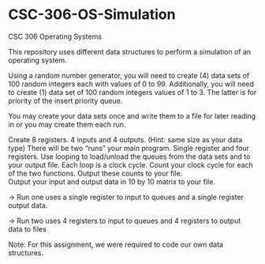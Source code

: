 # CSC-306-OS-Simulation

CSC 306 Operating Systems

This repository uses different data structures to perform a simulation of an operating system.

Using a random number generator, you will need to create (4) data sets of 100 random integers 
each with values of 0 to 99. Additionally, you will need to create (1) data set of 100 random 
integers values of 1 to 3. The latter is for priority of the insert priority queue.  

You may create your data sets once and write them to a file for later reading in or you may create them each run.

Create 8 registers.  4 inputs and 4 outputs. (Hint: same size as your data type)
There will be two “runs” your main program. Single register and four registers. 
Use looping to load/unload the queues from the data sets and to your output file. 
Each loop is a clock cycle. Count your clock cycle for each of the two functions. Output these counts to your file.  
Output your input and output data in 10 by 10 matrix to your file.
  
   -> Run one uses a single register to input to queues and a single register output data.
  	
   -> Run two uses 4 registers to input to queues and 4 registers to output data to files

Note: For this assignment, we were required to code our own data structures.
